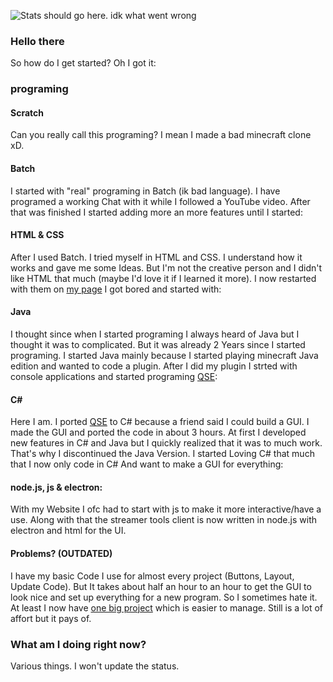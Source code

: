 ![Stats should go here. idk what went wrong](https://github-readme-stats.vercel.app/api?username=ComputerElite&theme=dark)
### Hello there
So how do I get started? Oh I got it:
### programing
#### Scratch
Can you really call this programing? I mean I made a bad minecraft clone xD.
#### Batch
I started with "real" programing in Batch (ik bad language). I have programed a working Chat with it while I followed a YouTube video. After that was finished I started adding more an more features until I started:
#### HTML & CSS
After I used Batch. I tried myself in HTML and CSS. I understand how it works and gave me some Ideas. But I'm not the creative person and I didn't like HTML that much (maybe I'd love it if I learned it more). I now restarted with them on [my page](https://computerelite.github.io) I got bored and started with:
#### Java
I thought since when I started programing I always heard of Java but I thought it was to complicated. But it was already 2 Years since I started programing. I started Java mainly because I started playing minecraft Java edition and wanted to code a plugin. After I did my plugin I strted with console applications and started programing [QSE](https://github.com/ComputerElite/QSE):
#### C#
Here I am. I ported [QSE](https://github.com/ComputerElite/QSE) to C# because a friend said I could build a GUI. I made the GUI and ported the code in about 3 hours. At first I developed new features in C# and Java but I quickly realized that it was to much work. That's why I discontinued the Java Version. I started Loving C# that much that I now only code in C# And want to make a GUI for everything:
#### node.js, js & electron:
With my Website I ofc had to start with js to make it more interactive/have a use. Along with that the streamer tools client is now written in node.js with electron and html for the UI.
#### Problems? (OUTDATED)
I have my basic Code I use for almost every project (Buttons, Layout, Update Code). But It takes about half an hour to an hour to get the GUI to look nice and set up everything for a new program. So I sometimes hate it. At least I now have [one big project](https://github.com/ComputerElite/BM) which is easier to manage. Still is a lot of affort but it pays of.
### What am I doing right now?
Various things. I won't update the status.
